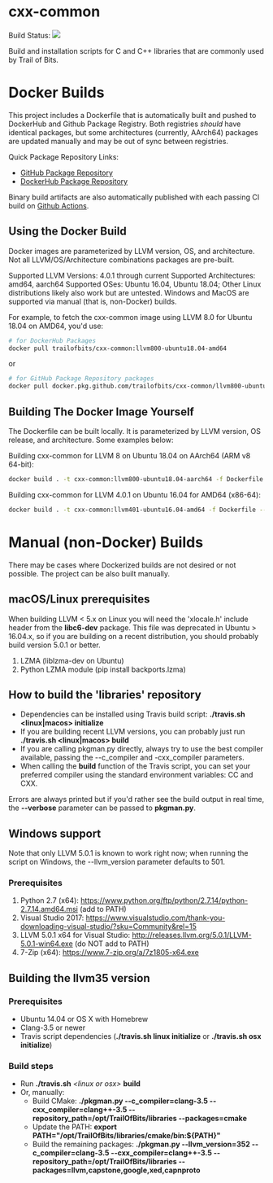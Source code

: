 # cxx-common

Build Status: ![](https://github.com/trailofbits/cxx-common/workflows/Docker%20Build/badge.svg)

Build and installation scripts for C and C++ libraries that are commonly used by Trail of Bits.

# Docker Builds

This project includes a Dockerfile that is automatically built and pushed to DockerHub and Github Package Registry. Both registries *should* have identical packages, but some architectures (currently, AArch64) packages are updated manually and may be out of sync between registries.

Quick Package Repository Links:
* [GitHub Package Repository](https://github.com/trailofbits/cxx-common/packages)
* [DockerHub Package Repository](https://hub.docker.com/r/trailofbits/cxx-common/tags)

Binary build artifacts are also automatically published with each passing CI build on [Github Actions](https://github.com/trailofbits/cxx-common/actions).

## Using the Docker Build

Docker images are parameterized by LLVM version, OS, and architecture. Not all LLVM/OS/Architecture combinations packages are pre-built.

Supported LLVM Versions: 4.0.1 through current
Supported Architectures: amd64, aarch64
Supported OSes: Ubuntu 16.04, Ubuntu 18.04; Other Linux distributions likely also work but are untested. Windows and MacOS are supported via manual (that is, non-Docker) builds.

For example, to fetch the cxx-common image using LLVM 8.0 for Ubuntu 18.04 on AMD64, you'd use:

```sh
# for DockerHub Packages
docker pull trailofbits/cxx-common:llvm800-ubuntu18.04-amd64
```

or
```sh
# for GitHub Package Repository packages
docker pull docker.pkg.github.com/trailofbits/cxx-common/llvm800-ubuntu18.04-amd64:latest
```

## Building The Docker Image Yourself

The Dockerfile can be built locally. It is parameterized by LLVM version, OS release, and architecture. Some examples below:

Building cxx-common for LLVM 8 on Ubuntu 18.04 on AArch64 (ARM v8 64-bit):
```sh
docker build . -t cxx-common:llvm800-ubuntu18.04-aarch64 -f Dockerfile --build-arg UBUNTU_BASE=arm64v8/ubuntu:18.04 --build-arg arch=aarch64 --build-arg LLVM_VERSION=800
```

Building cxx-common for LLVM 4.0.1 on Ubuntu 16.04 for AMD64 (x86-64):
```sh
docker build . -t cxx-common:llvm401-ubuntu16.04-amd64 -f Dockerfile --build-arg UBUNTU_BASE=ubuntu:16.04 --build-arg arch=x86 --build-arg LLVM_VERSION=401
```

# Manual (non-Docker) Builds

There may be cases where Dockerized builds are not desired or not possible. The project can be also built manually.

## macOS/Linux prerequisites

When building LLVM < 5.x on Linux you will need the 'xlocale.h' include header from the **libc6-dev** package. This file was deprecated in Ubuntu > 16.04.x, so if you are building on a recent distribution, you should probably build version 5.0.1 or better.

1. LZMA (liblzma-dev on Ubuntu)
2. Python LZMA module (pip install backports.lzma)

## How to build the 'libraries' repository

 * Dependencies can be installed using Travis build script: **./travis.sh <linux|macos> initialize**
 * If you are building recent LLVM versions, you can probably just run **./travis.sh <linux|macos> build**
 * If you are calling pkgman.py directly, always try to use the best compiler available, passing the --c_compiler and -cxx_compiler parameters.
 * When calling the **build** function of the Travis script, you can set your preferred compiler using the standard environment variables: CC and CXX.

Errors are always printed but if you'd rather see the build output in real time, the **--verbose** parameter can be passed to **pkgman.py**.

## Windows support

Note that only LLVM 5.0.1 is known to work right now; when running the script on Windows, the --llvm_version parameter defaults to 501.

### Prerequisites
1. Python 2.7 (x64): https://www.python.org/ftp/python/2.7.14/python-2.7.14.amd64.msi (add to PATH)
2. Visual Studio 2017: https://www.visualstudio.com/thank-you-downloading-visual-studio/?sku=Community&rel=15
3. LLVM 5.0.1 x64 for Visual Studio: http://releases.llvm.org/5.0.1/LLVM-5.0.1-win64.exe (do NOT add to PATH)
4. 7-Zip (x64): https://www.7-zip.org/a/7z1805-x64.exe

## Building the llvm35 version

### Prerequisites
 * Ubuntu 14.04 or OS X with Homebrew
 * Clang-3.5 or newer
 * Travis script dependencies (**./travis.sh linux initialize** or **./travis.sh osx initialize**)

### Build steps
 * Run **./travis.sh** *<*linux *or* osx*>* **build**
 * Or, manually:
    * Build CMake: **./pkgman.py --c_compiler=clang-3.5 --cxx_compiler=clang++-3.5 --repository_path=/opt/TrailOfBits/libraries --packages=cmake**
    * Update the PATH: **export PATH="/opt/TrailOfBits/libraries/cmake/bin:${PATH}"**
    * Build the remaining packages: **./pkgman.py --llvm_version=352 --c_compiler=clang-3.5 --cxx_compiler=clang++-3.5 --repository_path=/opt/TrailOfBits/libraries --packages=llvm,capstone,google,xed,capnproto**
